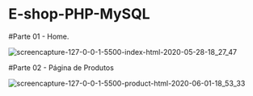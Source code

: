# E-shop-PHP-MySQL

#Parte 01 - Home.

![screencapture-127-0-0-1-5500-index-html-2020-05-28-18_27_47](https://user-images.githubusercontent.com/46541402/83195727-1231f000-a111-11ea-906e-0200dc9d7bb8.png)

#Parte 02 - Página de Produtos

![screencapture-127-0-0-1-5500-product-html-2020-06-01-18_53_33](https://user-images.githubusercontent.com/46541402/83458893-b8476800-a439-11ea-9c8a-682bf75cfd00.png)

